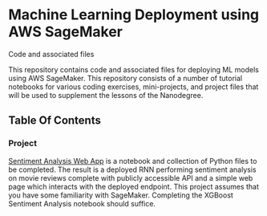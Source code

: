 # Machine Learning Deployment using AWS SageMaker

Code and associated files 

This repository contains code and associated files for deploying ML models using AWS SageMaker. This repository consists of a number of tutorial notebooks for various coding exercises, mini-projects, and project files that will be used to supplement the lessons of the Nanodegree.

## Table Of Contents

### Project

[Sentiment Analysis Web App](https://github.com/udacity/sagemaker-deployment/tree/master/Project) is a notebook and collection of Python files to be completed. The result is a deployed RNN performing sentiment analysis on movie reviews complete with publicly accessible API and a simple web page which interacts with the deployed endpoint. This project assumes that you have some familiarity with SageMaker. Completing the XGBoost Sentiment Analysis notebook should suffice.
